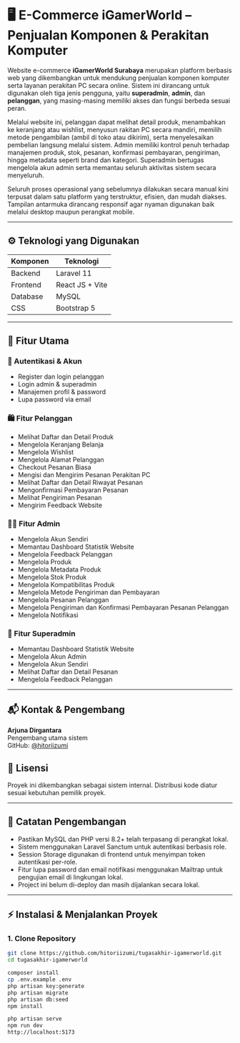 # 🖥️ E-Commerce iGamerWorld – Penjualan Komponen & Perakitan Komputer

Website e-commerce **iGamerWorld Surabaya** merupakan platform berbasis web yang dikembangkan untuk mendukung penjualan komponen komputer serta layanan perakitan PC secara online. Sistem ini dirancang untuk digunakan oleh tiga jenis pengguna, yaitu **superadmin**, **admin**, dan **pelanggan**, yang masing-masing memiliki akses dan fungsi berbeda sesuai peran.

Melalui website ini, pelanggan dapat melihat detail produk, menambahkan ke keranjang atau wishlist, menyusun rakitan PC secara mandiri, memilih metode pengambilan (ambil di toko atau dikirim), serta menyelesaikan pembelian langsung melalui sistem. Admin memiliki kontrol penuh terhadap manajemen produk, stok, pesanan, konfirmasi pembayaran, pengiriman, hingga metadata seperti brand dan kategori. Superadmin bertugas mengelola akun admin serta memantau seluruh aktivitas sistem secara menyeluruh.

Seluruh proses operasional yang sebelumnya dilakukan secara manual kini terpusat dalam satu platform yang terstruktur, efisien, dan mudah diakses. Tampilan antarmuka dirancang responsif agar nyaman digunakan baik melalui desktop maupun perangkat mobile.

---

## ⚙️ Teknologi yang Digunakan

| Komponen   | Teknologi              |
|------------|------------------------|
| Backend    | Laravel 11             |
| Frontend   | React JS + Vite        |
| Database   | MySQL                  |
| CSS        | Bootstrap 5            |

---

## 🧩 Fitur Utama

### 🔐 Autentikasi & Akun
- Register dan login pelanggan
- Login admin & superadmin
- Manajemen profil & password
- Lupa password via email

### 🛍️ Fitur Pelanggan
- Melihat Daftar dan Detail Produk
- Mengelola Keranjang Belanja
- Mengelola Wishlist
- Mengelola Alamat Pelanggan
- Checkout Pesanan Biasa
- Mengisi dan Mengirim Pesanan Perakitan PC
- Melihat Daftar dan Detail Riwayat Pesanan
- Mengonfirmasi Pembayaran Pesanan
- Melihat Pengiriman Pesanan
- Mengirim Feedback Website


### 🧑‍💼 Fitur Admin
- Mengelola Akun Sendiri
- Memantau Dashboard Statistik Website
- Mengelola Feedback Pelanggan
- Mengelola Produk
- Mengelola Metadata Produk
- Mengelola Stok Produk
- Mengelola Kompatibilitas Produk
- Mengelola Metode Pengiriman dan Pembayaran
- Mengelola Pesanan Pelanggan
- Mengelola Pengiriman dan Konfirmasi Pembayaran Pesanan Pelanggan
- Mengelola Notifikasi


### 👑 Fitur Superadmin
- Memantau Dashboard Statistik Website
- Mengelola Akun Admin
- Mengelola Akun Sendiri
- Melihat Daftar dan Detail Pesanan
- Mengelola Feedback Pelanggan

---

## 📬 Kontak & Pengembang

**Arjuna Dirgantara**  
Pengembang utama sistem  
GitHub: [@hitoriizumi](https://github.com/hitoriizumi)

## 📝 Lisensi

Proyek ini dikembangkan sebagai sistem internal. Distribusi kode diatur sesuai kebutuhan pemilik proyek.

---


## 📝 Catatan Pengembangan

- Pastikan MySQL dan PHP versi 8.2+ telah terpasang di perangkat lokal.
- Sistem menggunakan Laravel Sanctum untuk autentikasi berbasis role.
- Session Storage digunakan di frontend untuk menyimpan token autentikasi per-role.
- Fitur lupa password dan email notifikasi menggunakan Mailtrap untuk pengujian email di lingkungan lokal.
- Project ini belum di-deploy dan masih dijalankan secara lokal.
---

## ⚡ Instalasi & Menjalankan Proyek

### 1. Clone Repository
```bash
git clone https://github.com/hitoriizumi/tugasakhir-igamerworld.git
cd tugasakhir-igamerworld

composer install
cp .env.example .env
php artisan key:generate
php artisan migrate
php artisan db:seed
npm install

php artisan serve
npm run dev
http://localhost:5173
